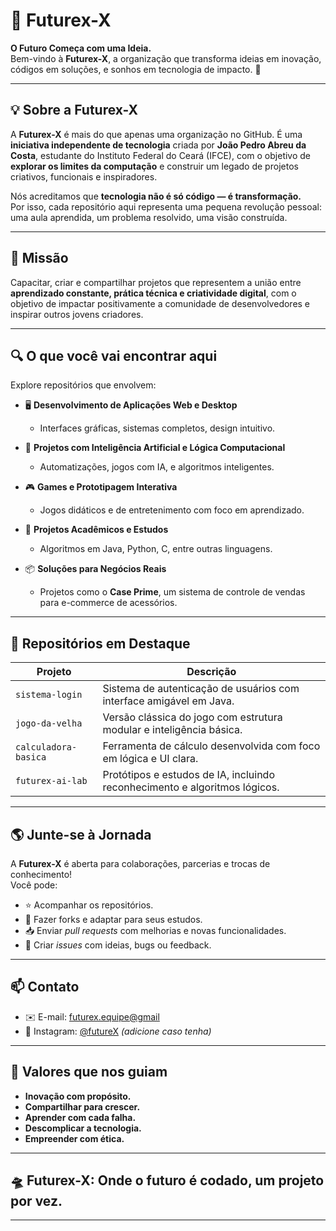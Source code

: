 # 🌌 Futurex-X

**O Futuro Começa com uma Ideia.**  
Bem-vindo à **Futurex-X**, a organização que transforma ideias em inovação, códigos em soluções, e sonhos em tecnologia de impacto. 🚀

---

## 💡 Sobre a Futurex-X

A **Futurex-X** é mais do que apenas uma organização no GitHub. É uma **iniciativa independente de tecnologia** criada por **João Pedro Abreu da Costa**, estudante do Instituto Federal do Ceará (IFCE), com o objetivo de **explorar os limites da computação** e construir um legado de projetos criativos, funcionais e inspiradores.

Nós acreditamos que **tecnologia não é só código — é transformação.**  
Por isso, cada repositório aqui representa uma pequena revolução pessoal: uma aula aprendida, um problema resolvido, uma visão construída.

---

## 🎯 Missão

Capacitar, criar e compartilhar projetos que representem a união entre **aprendizado constante, prática técnica e criatividade digital**, com o objetivo de impactar positivamente a comunidade de desenvolvedores e inspirar outros jovens criadores.

---

## 🔍 O que você vai encontrar aqui

Explore repositórios que envolvem:

- 🖥️ **Desenvolvimento de Aplicações Web e Desktop**
  - Interfaces gráficas, sistemas completos, design intuitivo.
  
- 🤖 **Projetos com Inteligência Artificial e Lógica Computacional**
  - Automatizações, jogos com IA, e algoritmos inteligentes.

- 🎮 **Games e Prototipagem Interativa**
  - Jogos didáticos e de entretenimento com foco em aprendizado.

- 🧠 **Projetos Acadêmicos e Estudos**
  - Algoritmos em Java, Python, C, entre outras linguagens.

- 📦 **Soluções para Negócios Reais**
  - Projetos como o **Case Prime**, um sistema de controle de vendas para e-commerce de acessórios.

---

## 🚩 Repositórios em Destaque

| Projeto               | Descrição                                                                 |
|-----------------------|---------------------------------------------------------------------------|
| `sistema-login`       | Sistema de autenticação de usuários com interface amigável em Java.       |
| `jogo-da-velha`       | Versão clássica do jogo com estrutura modular e inteligência básica.      |
| `calculadora-basica`  | Ferramenta de cálculo desenvolvida com foco em lógica e UI clara.         |
| `futurex-ai-lab`      | Protótipos e estudos de IA, incluindo reconhecimento e algoritmos lógicos.|

---

## 🌎 Junte-se à Jornada

A **Futurex-X** é aberta para colaborações, parcerias e trocas de conhecimento!  
Você pode:

- ⭐ Acompanhar os repositórios.
- 🍴 Fazer forks e adaptar para seus estudos.
- 📥 Enviar *pull requests* com melhorias e novas funcionalidades.
- 💬 Criar *issues* com ideias, bugs ou feedback.

---

## 📫 Contato

- ✉️ E-mail: [futurex.equipe@gmail](futurex.equipe@gmail)  
- 📱 Instagram: [@futureX](https://instagram.com/futurexnext) *(adicione caso tenha)*  


---

## 🧭 Valores que nos guiam

- **Inovação com propósito.**
- **Compartilhar para crescer.**
- **Aprender com cada falha.**
- **Descomplicar a tecnologia.**
- **Empreender com ética.**

---

## 🛸 Futurex-X: Onde o futuro é codado, um projeto por vez.

---

